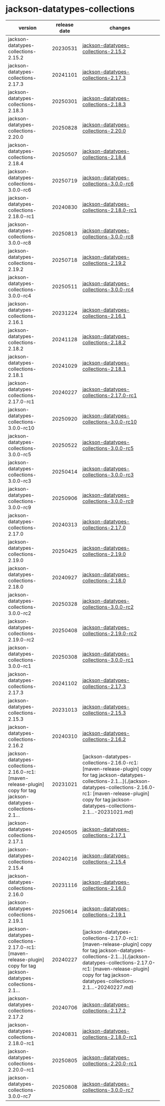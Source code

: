 # jackson-datatypes-collections	


|version|release date|changes|
|---|---|---|
|jackson-datatypes-collections-2.15.2|20230531|[jackson-datatypes-collections-2.15.2](./jackson-datatypes-collections-2.15.2-20230531.md)|
|jackson-datatypes-collections-2.17.3|20241101|[jackson-datatypes-collections-2.17.3](./jackson-datatypes-collections-2.17.3-20241101.md)|
|jackson-datatypes-collections-2.18.3|20250301|[jackson-datatypes-collections-2.18.3](./jackson-datatypes-collections-2.18.3-20250301.md)|
|jackson-datatypes-collections-2.20.0|20250828|[jackson-datatypes-collections-2.20.0](./jackson-datatypes-collections-2.20.0-20250828.md)|
|jackson-datatypes-collections-2.18.4|20250507|[jackson-datatypes-collections-2.18.4](./jackson-datatypes-collections-2.18.4-20250507.md)|
|jackson-datatypes-collections-3.0.0-rc6|20250719|[jackson-datatypes-collections-3.0.0-rc6](./jackson-datatypes-collections-3.0.0-rc6-20250719.md)|
|jackson-datatypes-collections-2.18.0-rc1|20240830|[jackson-datatypes-collections-2.18.0-rc1](./jackson-datatypes-collections-2.18.0-rc1-20240830.md)|
|jackson-datatypes-collections-3.0.0-rc8|20250813|[jackson-datatypes-collections-3.0.0-rc8](./jackson-datatypes-collections-3.0.0-rc8-20250813.md)|
|jackson-datatypes-collections-2.19.2|20250718|[jackson-datatypes-collections-2.19.2](./jackson-datatypes-collections-2.19.2-20250718.md)|
|jackson-datatypes-collections-3.0.0-rc4|20250511|[jackson-datatypes-collections-3.0.0-rc4](./jackson-datatypes-collections-3.0.0-rc4-20250511.md)|
|jackson-datatypes-collections-2.16.1|20231224|[jackson-datatypes-collections-2.16.1](./jackson-datatypes-collections-2.16.1-20231224.md)|
|jackson-datatypes-collections-2.18.2|20241128|[jackson-datatypes-collections-2.18.2](./jackson-datatypes-collections-2.18.2-20241128.md)|
|jackson-datatypes-collections-2.18.1|20241029|[jackson-datatypes-collections-2.18.1](./jackson-datatypes-collections-2.18.1-20241029.md)|
|jackson-datatypes-collections-2.17.0-rc1|20240227|[jackson-datatypes-collections-2.17.0-rc1](./jackson-datatypes-collections-2.17.0-rc1-20240227.md)|
|jackson-datatypes-collections-3.0.0-rc10|20250920|[jackson-datatypes-collections-3.0.0-rc10](./jackson-datatypes-collections-3.0.0-rc10-20250920.md)|
|jackson-datatypes-collections-3.0.0-rc5|20250522|[jackson-datatypes-collections-3.0.0-rc5](./jackson-datatypes-collections-3.0.0-rc5-20250522.md)|
|jackson-datatypes-collections-3.0.0-rc3|20250414|[jackson-datatypes-collections-3.0.0-rc3](./jackson-datatypes-collections-3.0.0-rc3-20250414.md)|
|jackson-datatypes-collections-3.0.0-rc9|20250906|[jackson-datatypes-collections-3.0.0-rc9](./jackson-datatypes-collections-3.0.0-rc9-20250906.md)|
|jackson-datatypes-collections-2.17.0|20240313|[jackson-datatypes-collections-2.17.0](./jackson-datatypes-collections-2.17.0-20240313.md)|
|jackson-datatypes-collections-2.19.0|20250425|[jackson-datatypes-collections-2.19.0](./jackson-datatypes-collections-2.19.0-20250425.md)|
|jackson-datatypes-collections-2.18.0|20240927|[jackson-datatypes-collections-2.18.0](./jackson-datatypes-collections-2.18.0-20240927.md)|
|jackson-datatypes-collections-3.0.0-rc2|20250328|[jackson-datatypes-collections-3.0.0-rc2](./jackson-datatypes-collections-3.0.0-rc2-20250328.md)|
|jackson-datatypes-collections-2.19.0-rc2|20250408|[jackson-datatypes-collections-2.19.0-rc2](./jackson-datatypes-collections-2.19.0-rc2-20250408.md)|
|jackson-datatypes-collections-3.0.0-rc1|20250308|[jackson-datatypes-collections-3.0.0-rc1](./jackson-datatypes-collections-3.0.0-rc1-20250308.md)|
|jackson-datatypes-collections-2.17.3|20241102|[jackson-datatypes-collections-2.17.3](./jackson-datatypes-collections-2.17.3-20241102.md)|
|jackson-datatypes-collections-2.15.3|20231013|[jackson-datatypes-collections-2.15.3](./jackson-datatypes-collections-2.15.3-20231013.md)|
|jackson-datatypes-collections-2.16.2|20240310|[jackson-datatypes-collections-2.16.2](./jackson-datatypes-collections-2.16.2-20240310.md)|
|jackson-datatypes-collections-2.16.0-rc1: [maven-release-plugin] copy for tag jackson-datatypes-collections-2.1…|20231021|[jackson-datatypes-collections-2.16.0-rc1: [maven-release-plugin] copy for tag jackson-datatypes-collections-2.1…](./jackson-datatypes-collections-2.16.0-rc1: [maven-release-plugin] copy for tag jackson-datatypes-collections-2.1…-20231021.md)|
|jackson-datatypes-collections-2.17.1|20240505|[jackson-datatypes-collections-2.17.1](./jackson-datatypes-collections-2.17.1-20240505.md)|
|jackson-datatypes-collections-2.15.4|20240216|[jackson-datatypes-collections-2.15.4](./jackson-datatypes-collections-2.15.4-20240216.md)|
|jackson-datatypes-collections-2.16.0|20231116|[jackson-datatypes-collections-2.16.0](./jackson-datatypes-collections-2.16.0-20231116.md)|
|jackson-datatypes-collections-2.19.1|20250614|[jackson-datatypes-collections-2.19.1](./jackson-datatypes-collections-2.19.1-20250614.md)|
|jackson-datatypes-collections-2.17.0-rc1: [maven-release-plugin] copy for tag jackson-datatypes-collections-2.1…|20240227|[jackson-datatypes-collections-2.17.0-rc1: [maven-release-plugin] copy for tag jackson-datatypes-collections-2.1…](./jackson-datatypes-collections-2.17.0-rc1: [maven-release-plugin] copy for tag jackson-datatypes-collections-2.1…-20240227.md)|
|jackson-datatypes-collections-2.17.2|20240706|[jackson-datatypes-collections-2.17.2](./jackson-datatypes-collections-2.17.2-20240706.md)|
|jackson-datatypes-collections-2.18.0-rc1|20240831|[jackson-datatypes-collections-2.18.0-rc1](./jackson-datatypes-collections-2.18.0-rc1-20240831.md)|
|jackson-datatypes-collections-2.20.0-rc1|20250805|[jackson-datatypes-collections-2.20.0-rc1](./jackson-datatypes-collections-2.20.0-rc1-20250805.md)|
|jackson-datatypes-collections-3.0.0-rc7|20250808|[jackson-datatypes-collections-3.0.0-rc7](./jackson-datatypes-collections-3.0.0-rc7-20250808.md)|
